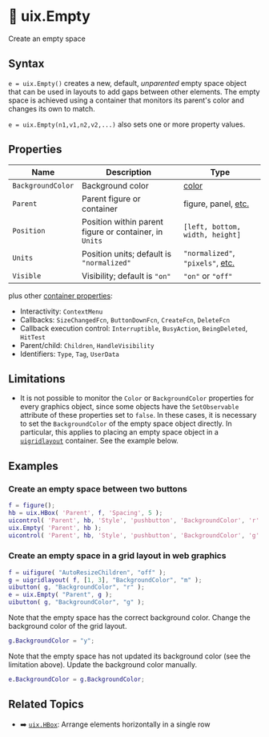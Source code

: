 # :no_entry_sign: uix.Empty

Create an empty space

## Syntax

`e = uix.Empty()` creates a new, default, *unparented* empty space object that can be used in layouts to add gaps between other elements. The empty space is achieved using a container that monitors its parent's color and changes its own to match.

`e = uix.Empty(n1,v1,n2,v2,...)` also sets one or more property values.

## Properties

| Name | Description | Type |
| --- | --- | --- |
| `BackgroundColor` | Background color | [color](https://www.mathworks.com/help/matlab/creating_plots/specify-plot-colors.html) |
| `Parent` | Parent figure or container | figure, panel, [etc.](https://www.mathworks.com/help/matlab/ref/matlab.ui.container.panel-properties.html#mw_e4809363-1f35-4bc7-89f8-36ed9cccb017) |
| `Position` | Position within parent figure or container, in `Units` | `[left, bottom, width, height]`  |
| `Units` | Position units; default is `"normalized"` | `"normalized"`, `"pixels"`, [etc.](https://www.mathworks.com/help/matlab/ref/matlab.ui.container.panel-properties.html#bub8wap-1_sep_shared-Position) |
| `Visible` | Visibility; default is `"on"` | `"on"` or `"off"` |

plus other [container properties](https://www.mathworks.com/help/matlab/ref/matlab.ui.container.panel-properties.html):
* Interactivity: `ContextMenu`
* Callbacks: `SizeChangedFcn`, `ButtonDownFcn`, `CreateFcn`, `DeleteFcn`
* Callback execution control: `Interruptible`, `BusyAction`, `BeingDeleted`, `HitTest`
* Parent/child: `Children`, `HandleVisibility`
* Identifiers: `Type`, `Tag`, `UserData`

## Limitations

* It is not possible to monitor the `Color` or `BackgroundColor` properties for every graphics object, since some objects have the `SetObservable` attribute of these properties set to `false`. In these cases, it is necessary to set the `BackgroundColor` of the empty space object directly. In particular, this applies to placing an empty space object in a [`uigridlayout`](https://www.mathworks.com/help/matlab/ref/uigridlayout.html) container. See the example below.

## Examples

### Create an empty space between two buttons

```matlab
f = figure();
hb = uix.HBox( 'Parent', f, 'Spacing', 5 );
uicontrol( 'Parent', hb, 'Style', 'pushbutton', 'BackgroundColor', 'r' )
uix.Empty( 'Parent', hb );
uicontrol( 'Parent', hb, 'Style', 'pushbutton', 'BackgroundColor', 'g' )
```

### Create an empty space in a grid layout in web graphics

```matlab
f = uifigure( "AutoResizeChildren", "off" );
g = uigridlayout( f, [1, 3], "BackgroundColor", "m" );
uibutton( g, "BackgroundColor", "r" );
e = uix.Empty( "Parent", g );
uibutton( g, "BackgroundColor", "g" );
```

Note that the empty space has the correct background color. Change the background color of the grid layout.

```matlab
g.BackgroundColor = "y";
```

Note that the empty space has not updated its background color (see the limitation above). Update the background color manually.

```matlab
e.BackgroundColor = g.BackgroundColor;
```

## Related Topics

* :arrow_right: [`uix.HBox`](uixHBox.md): Arrange elements horizontally in a single row